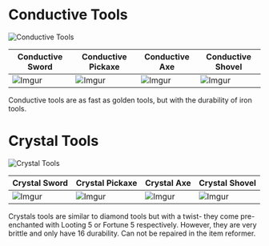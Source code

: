 # Conductive Tools
![Conductive Tools](https://i.imgur.com/V1L4vZE.png?1)

| Conductive Sword | Conductive Pickaxe | Conductive Axe | Conductive Shovel |
|-----------------|---------------------|-------------------|----------------|
| ![Imgur](https://i.imgur.com/eNdERSv.png?1) | ![Imgur](https://i.imgur.com/UlXVEQO.png?1) | ![Imgur](https://i.imgur.com/bvfhBta.png?1) | ![Imgur](https://i.imgur.com/VHbWMkH.png?1) |

Conductive tools are as fast as golden tools, but with the durability of iron tools.

# Crystal Tools
![Crystal Tools](https://i.imgur.com/zgCmkFp.png?1)

| Crystal Sword | Crystal Pickaxe | Crystal Axe | Crystal Shovel |
|-----------------|---------------------|-------------------|----------------|
| ![Imgur](https://i.imgur.com/3NPGvIq.png?1) | ![Imgur](https://i.imgur.com/MVTTP2E.png?1) | ![Imgur](https://i.imgur.com/lJKy8OQ.png?1) | ![Imgur](https://i.imgur.com/a98vrhi.png?1) |

Crystals tools are similar to diamond tools but with a twist- they come pre-enchanted with Looting 5 or Fortune 5 respectively. However, they are very brittle and only have 16 durability. Can not be repaired in the item reformer.